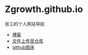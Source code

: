 # Zgrowth.github.io
张三的个人网站导航

- [博客](https://Zgrowth.github.io/blog/)
- [文件上传至仓库](https://Zgrowth.github.io/z-file/)
- [github图床](https://zgrowth.github.io/image)
